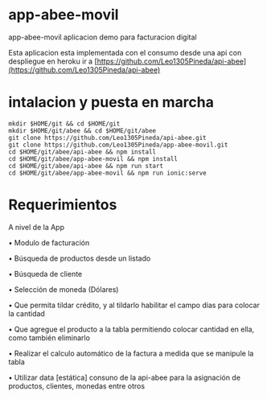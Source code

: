 # app-abee-movil
app-abee-movil aplicacion demo para facturacion digital

Esta aplicacion esta implementada con el consumo desde una api con despliegue en heroku
ir a [https://github.com/Leo1305Pineda/api-abee](https://github.com/Leo1305Pineda/api-abee)

# intalacion y puesta en marcha

```
mkdir $HOME/git && cd $HOME/git
mkdir $HOME/git/abee && cd $HOME/git/abee
git clone https://github.com/Leo1305Pineda/api-abee.git
git clone https://github.com/Leo1305Pineda/app-abee-movil.git
cd $HOME/git/abee/api-abee && npm install
cd $HOME/git/abee/app-abee-movil && npm install
cd $HOME/git/abee/api-abee && npm run start
cd $HOME/git/abee/app-abee-movil && npm run ionic:serve

```

# Requerimientos

A nivel de la App

• Modulo de facturación

• Búsqueda de productos desde un listado

• Búsqueda de cliente

• Selección de moneda (Dólares)

• Que permita tildar crédito, y al tildarlo habilitar el campo días para colocar la cantidad

• Que agregue el producto a la tabla permitiendo colocar cantidad en ella, como también eliminarlo

• Realizar el calculo automático de la factura a medida que se manipule la tabla

• Utilizar data [estática] consuno de la api-abee para la asignación de productos, clientes, monedas entre otros



